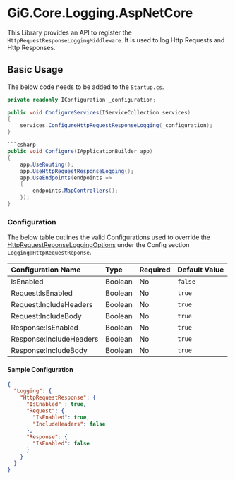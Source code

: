 # GiG.Core.Logging.AspNetCore

This Library provides an API to register the `HttpRequestResponseLoggingMiddleware`. It is used to log Http Requests and Http Responses.

## Basic Usage

The below code needs to be added to the `Startup.cs`.
 
```csharp
private readonly IConfiguration _configuration;

public void ConfigureServices(IServiceCollection services)
{
    services.ConfigureHttpRequestResponseLogging(_configuration);
}

```csharp
public void Configure(IApplicationBuilder app)
{   
    app.UseRouting();
    app.UseHttpRequestResponseLogging();
    app.UseEndpoints(endpoints =>
	{
		endpoints.MapControllers();
	});
}
```

### Configuration

The below table outlines the valid Configurations used to override the [HttpRequestReponseLoggingOptions](../src/GiG.Core.Logging.AspNetCore/Abstractions/HttpRequestResponseLoggingOptions.cs) under the Config section `Logging:HttpRequestReponse`.

| Configuration Name        | Type    | Required                  | Default Value |
|:--------------------------|:--------|:--------------------------|:--------------|
| IsEnabled                 | Boolean | No                        | `false`       |
| Request:IsEnabled         | Boolean | No                        | `true`        |
| Request:IncludeHeaders    | Boolean | No                        | `true`        |
| Request:IncludeBody       | Boolean | No                        | `true`        |
| Response:IsEnabled        | Boolean | No                        | `true`        |
| Response:IncludeHeaders   | Boolean | No                        | `true`        |
| Response:IncludeBody      | Boolean | No                        | `true`        |

#### Sample Configuration

```json
{
  "Logging": {     
    "HttpRequestResponse": {
      "IsEnabled" : true,
      "Request": {
        "IsEnabled": true,
        "IncludeHeaders": false
      },
      "Response": {
        "IsEnabled": false
      }
    }
  }
}
 ```